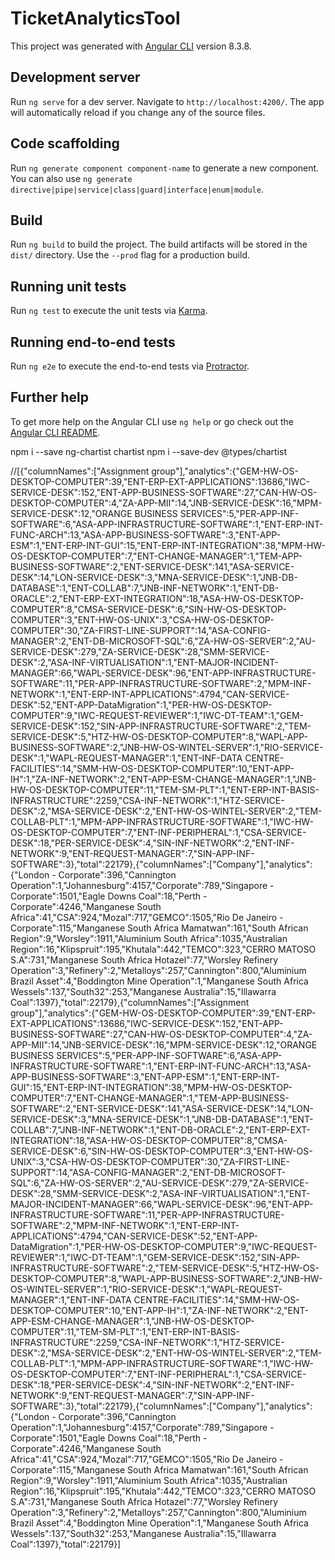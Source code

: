 # TicketAnalyticsTool

This project was generated with [Angular CLI](https://github.com/angular/angular-cli) version 8.3.8.

## Development server

Run `ng serve` for a dev server. Navigate to `http://localhost:4200/`. The app will automatically reload if you change any of the source files.

## Code scaffolding

Run `ng generate component component-name` to generate a new component. You can also use `ng generate directive|pipe|service|class|guard|interface|enum|module`.

## Build

Run `ng build` to build the project. The build artifacts will be stored in the `dist/` directory. Use the `--prod` flag for a production build.

## Running unit tests

Run `ng test` to execute the unit tests via [Karma](https://karma-runner.github.io).

## Running end-to-end tests

Run `ng e2e` to execute the end-to-end tests via [Protractor](http://www.protractortest.org/).

## Further help

To get more help on the Angular CLI use `ng help` or go check out the [Angular CLI README](https://github.com/angular/angular-cli/blob/master/README.md).

npm i --save ng-chartist chartist
npm i --save-dev @types/chartist

//[{"columnNames":["Assignment group"],"analytics":{"GEM-HW-OS-DESKTOP-COMPUTER":39,"ENT-ERP-EXT-APPLICATIONS":13686,"IWC-SERVICE-DESK":152,"ENT-APP-BUSINESS-SOFTWARE":27,"CAN-HW-OS-DESKTOP-COMPUTER":4,"ZA-APP-MII":14,"JNB-SERVICE-DESK":16,"MPM-SERVICE-DESK":12,"ORANGE BUSINESS SERVICES":5,"PER-APP-INF-SOFTWARE":6,"ASA-APP-INFRASTRUCTURE-SOFTWARE":1,"ENT-ERP-INT-FUNC-ARCH":13,"ASA-APP-BUSINESS-SOFTWARE":3,"ENT-APP-ESM":1,"ENT-ERP-INT-GUI":15,"ENT-ERP-INT-INTEGRATION":38,"MPM-HW-OS-DESKTOP-COMPUTER":7,"ENT-CHANGE-MANAGER":1,"TEM-APP-BUSINESS-SOFTWARE":2,"ENT-SERVICE-DESK":141,"ASA-SERVICE-DESK":14,"LON-SERVICE-DESK":3,"MNA-SERVICE-DESK":1,"JNB-DB-DATABASE":1,"ENT-COLLAB":7,"JNB-INF-NETWORK":1,"ENT-DB-ORACLE":2,"ENT-ERP-EXT-INTEGRATION":18,"ASA-HW-OS-DESKTOP-COMPUTER":8,"CMSA-SERVICE-DESK":6,"SIN-HW-OS-DESKTOP-COMPUTER":3,"ENT-HW-OS-UNIX":3,"CSA-HW-OS-DESKTOP-COMPUTER":30,"ZA-FIRST-LINE-SUPPORT":14,"ASA-CONFIG-MANAGER":2,"ENT-DB-MICROSOFT-SQL":6,"ZA-HW-OS-SERVER":2,"AU-SERVICE-DESK":279,"ZA-SERVICE-DESK":28,"SMM-SERVICE-DESK":2,"ASA-INF-VIRTUALISATION":1,"ENT-MAJOR-INCIDENT-MANAGER":66,"WAPL-SERVICE-DESK":96,"ENT-APP-INFRASTRUCTURE-SOFTWARE":11,"PER-APP-INFRASTRUCTURE-SOFTWARE":2,"MPM-INF-NETWORK":1,"ENT-ERP-INT-APPLICATIONS":4794,"CAN-SERVICE-DESK":52,"ENT-APP-DataMigration":1,"PER-HW-OS-DESKTOP-COMPUTER":9,"IWC-REQUEST-REVIEWER":1,"IWC-DT-TEAM":1,"GEM-SERVICE-DESK":152,"SIN-APP-INFRASTRUCTURE-SOFTWARE":2,"TEM-SERVICE-DESK":5,"HTZ-HW-OS-DESKTOP-COMPUTER":8,"WAPL-APP-BUSINESS-SOFTWARE":2,"JNB-HW-OS-WINTEL-SERVER":1,"RIO-SERVICE-DESK":1,"WAPL-REQUEST-MANAGER":1,"ENT-INF-DATA CENTRE-FACILITIES":14,"SMM-HW-OS-DESKTOP-COMPUTER":10,"ENT-APP-IH":1,"ZA-INF-NETWORK":2,"ENT-APP-ESM-CHANGE-MANAGER":1,"JNB-HW-OS-DESKTOP-COMPUTER":11,"TEM-SM-PLT":1,"ENT-ERP-INT-BASIS-INFRASTRUCTURE":2259,"CSA-INF-NETWORK":1,"HTZ-SERVICE-DESK":2,"MSA-SERVICE-DESK":2,"ENT-HW-OS-WINTEL-SERVER":2,"TEM-COLLAB-PLT":1,"MPM-APP-INFRASTRUCTURE-SOFTWARE":1,"IWC-HW-OS-DESKTOP-COMPUTER":7,"ENT-INF-PERIPHERAL":1,"CSA-SERVICE-DESK":18,"PER-SERVICE-DESK":4,"SIN-INF-NETWORK":2,"ENT-INF-NETWORK":9,"ENT-REQUEST-MANAGER":7,"SIN-APP-INF-SOFTWARE":3},"total":22179},{"columnNames":["Company"],"analytics":{"London - Corporate":396,"Cannington Operation":1,"Johannesburg":4157,"Corporate":789,"Singapore - Corporate":1501,"Eagle Downs Coal":18,"Perth - Corporate":4246,"Manganese South Africa":41,"CSA":924,"Mozal":717,"GEMCO":1505,"Rio De Janeiro - Corporate":115,"Manganese South Africa Mamatwan":161,"South African Region":9,"Worsley":1911,"Aluminium South Africa":1035,"Australian Region":16,"Klipspruit":195,"Khutala":442,"TEMCO":323,"CERRO MATOSO S.A":731,"Manganese South Africa Hotazel":77,"Worsley Refinery Operation":3,"Refinery":2,"Metalloys":257,"Cannington":800,"Aluminium Brazil Asset":4,"Boddington Mine Operation":1,"Manganese South Africa Wessels":137,"South32":253,"Manganese Australia":15,"Illawarra Coal":1397},"total":22179},{"columnNames":["Assignment group"],"analytics":{"GEM-HW-OS-DESKTOP-COMPUTER":39,"ENT-ERP-EXT-APPLICATIONS":13686,"IWC-SERVICE-DESK":152,"ENT-APP-BUSINESS-SOFTWARE":27,"CAN-HW-OS-DESKTOP-COMPUTER":4,"ZA-APP-MII":14,"JNB-SERVICE-DESK":16,"MPM-SERVICE-DESK":12,"ORANGE BUSINESS SERVICES":5,"PER-APP-INF-SOFTWARE":6,"ASA-APP-INFRASTRUCTURE-SOFTWARE":1,"ENT-ERP-INT-FUNC-ARCH":13,"ASA-APP-BUSINESS-SOFTWARE":3,"ENT-APP-ESM":1,"ENT-ERP-INT-GUI":15,"ENT-ERP-INT-INTEGRATION":38,"MPM-HW-OS-DESKTOP-COMPUTER":7,"ENT-CHANGE-MANAGER":1,"TEM-APP-BUSINESS-SOFTWARE":2,"ENT-SERVICE-DESK":141,"ASA-SERVICE-DESK":14,"LON-SERVICE-DESK":3,"MNA-SERVICE-DESK":1,"JNB-DB-DATABASE":1,"ENT-COLLAB":7,"JNB-INF-NETWORK":1,"ENT-DB-ORACLE":2,"ENT-ERP-EXT-INTEGRATION":18,"ASA-HW-OS-DESKTOP-COMPUTER":8,"CMSA-SERVICE-DESK":6,"SIN-HW-OS-DESKTOP-COMPUTER":3,"ENT-HW-OS-UNIX":3,"CSA-HW-OS-DESKTOP-COMPUTER":30,"ZA-FIRST-LINE-SUPPORT":14,"ASA-CONFIG-MANAGER":2,"ENT-DB-MICROSOFT-SQL":6,"ZA-HW-OS-SERVER":2,"AU-SERVICE-DESK":279,"ZA-SERVICE-DESK":28,"SMM-SERVICE-DESK":2,"ASA-INF-VIRTUALISATION":1,"ENT-MAJOR-INCIDENT-MANAGER":66,"WAPL-SERVICE-DESK":96,"ENT-APP-INFRASTRUCTURE-SOFTWARE":11,"PER-APP-INFRASTRUCTURE-SOFTWARE":2,"MPM-INF-NETWORK":1,"ENT-ERP-INT-APPLICATIONS":4794,"CAN-SERVICE-DESK":52,"ENT-APP-DataMigration":1,"PER-HW-OS-DESKTOP-COMPUTER":9,"IWC-REQUEST-REVIEWER":1,"IWC-DT-TEAM":1,"GEM-SERVICE-DESK":152,"SIN-APP-INFRASTRUCTURE-SOFTWARE":2,"TEM-SERVICE-DESK":5,"HTZ-HW-OS-DESKTOP-COMPUTER":8,"WAPL-APP-BUSINESS-SOFTWARE":2,"JNB-HW-OS-WINTEL-SERVER":1,"RIO-SERVICE-DESK":1,"WAPL-REQUEST-MANAGER":1,"ENT-INF-DATA CENTRE-FACILITIES":14,"SMM-HW-OS-DESKTOP-COMPUTER":10,"ENT-APP-IH":1,"ZA-INF-NETWORK":2,"ENT-APP-ESM-CHANGE-MANAGER":1,"JNB-HW-OS-DESKTOP-COMPUTER":11,"TEM-SM-PLT":1,"ENT-ERP-INT-BASIS-INFRASTRUCTURE":2259,"CSA-INF-NETWORK":1,"HTZ-SERVICE-DESK":2,"MSA-SERVICE-DESK":2,"ENT-HW-OS-WINTEL-SERVER":2,"TEM-COLLAB-PLT":1,"MPM-APP-INFRASTRUCTURE-SOFTWARE":1,"IWC-HW-OS-DESKTOP-COMPUTER":7,"ENT-INF-PERIPHERAL":1,"CSA-SERVICE-DESK":18,"PER-SERVICE-DESK":4,"SIN-INF-NETWORK":2,"ENT-INF-NETWORK":9,"ENT-REQUEST-MANAGER":7,"SIN-APP-INF-SOFTWARE":3},"total":22179},{"columnNames":["Company"],"analytics":{"London - Corporate":396,"Cannington Operation":1,"Johannesburg":4157,"Corporate":789,"Singapore - Corporate":1501,"Eagle Downs Coal":18,"Perth - Corporate":4246,"Manganese South Africa":41,"CSA":924,"Mozal":717,"GEMCO":1505,"Rio De Janeiro - Corporate":115,"Manganese South Africa Mamatwan":161,"South African Region":9,"Worsley":1911,"Aluminium South Africa":1035,"Australian Region":16,"Klipspruit":195,"Khutala":442,"TEMCO":323,"CERRO MATOSO S.A":731,"Manganese South Africa Hotazel":77,"Worsley Refinery Operation":3,"Refinery":2,"Metalloys":257,"Cannington":800,"Aluminium Brazil Asset":4,"Boddington Mine Operation":1,"Manganese South Africa Wessels":137,"South32":253,"Manganese Australia":15,"Illawarra Coal":1397},"total":22179}]